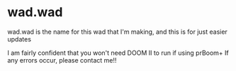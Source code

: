 # wad.wad
wad.wad is the name for this wad that I'm making, and this is for just easier updates

I am fairly confident that you won't need DOOM II to run if using prBoom+
If any errors occur, please contact me!!
